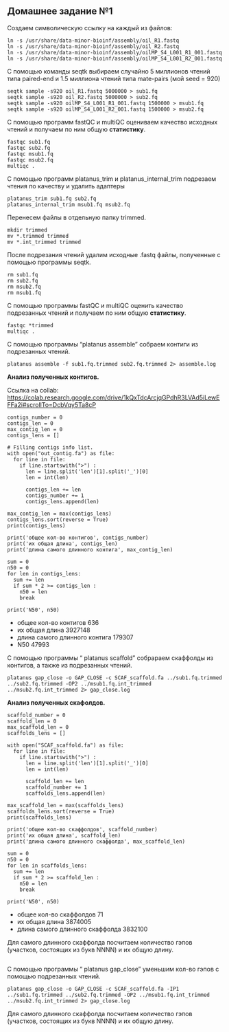 ## Домашнее задание №1

Создаем символическую ссылку на каждый из файлов:
```
ln -s /usr/share/data-minor-bioinf/assembly/oil_R1.fastq
ln -s /usr/share/data-minor-bioinf/assembly/oil_R2.fastq
ln -s /usr/share/data-minor-bioinf/assembly/oilMP_S4_L001_R1_001.fastq
ln -s /usr/share/data-minor-bioinf/assembly/oilMP_S4_L001_R2_001.fastq
```

С помощью команды seqtk выбираем случайно 5 миллионов чтений типа paired-end и 1.5 миллиона чтений типа mate-pairs (мой seed = 920)
```
seqtk sample -s920 oil_R1.fastq 5000000 > sub1.fq
seqtk sample -s920 oil_R2.fastq 5000000 > sub2.fq
seqtk sample -s920 oilMP_S4_L001_R1_001.fastq 1500000 > msub1.fq
seqtk sample -s920 oilMP_S4_L001_R2_001.fastq 1500000 > msub2.fq
```

С помощью программ fastQC и multiQC оцениваем качество исходных чтений и получаем по ним общую **статистику**.
```
fastqc sub1.fq
fastqc sub2.fq
fastqc msub1.fq
fastqc msub2.fq
multiqc .
```

С помощью программ platanus_trim и platanus_internal_trim подрезаем чтения по качеству и удалить адаптеры
```
platanus_trim sub1.fq sub2.fq
platanus_internal_trim msub1.fq msub2.fq
```

Перенесем файлы в отдельную папку trimmed.
```
mkdir trimmed
mv *.trimmed trimmed
mv *.int_trimmed trimmed
```

После подрезания чтений удалим исходные .fastq файлы, полученные с помощью программы seqtk.
```
rm sub1.fq
rm sub2.fq
rm msub2.fq
rm msub1.fq
```

С помощью программы fastQC и multiQC оценить качество подрезанных чтений и получаем по ним общую **статистику**.
```
fastqc *trimmed
multiqc .
```

С помощью программы “platanus assemble” собраем контиги из подрезанных чтений.
```
platanus assemble -f sub1.fq.trimmed sub2.fq.trimmed 2> assemble.log
```
**Анализ полученных контигов.**

Ссылка на collab: https://colab.research.google.com/drive/1kQxTdcArcjqGPdhR3LVAd5iLewEFFa2i#scrollTo=DcbVqy5Ta8cP
```
contigs_number = 0
contigs_len = 0
max_contig_len = 0
contigs_lens = []

# Filling contigs info list.
with open("out_contig.fa") as file:
  for line in file:
    if line.startswith(">") :
      len = line.split('len')[1].split('_')[0]
      len = int(len)

      contigs_len += len
      contigs_number += 1
      contigs_lens.append(len)

max_contig_len = max(contigs_lens)
contigs_lens.sort(reverse = True)
print(contigs_lens)

print('общее кол-во контигов', contigs_number)
print('их общая длина', contigs_len)
print('длина самого длинного контига', max_contig_len)

sum = 0
n50 = 0
for len in contigs_lens:
  sum += len
  if sum * 2 >= contigs_len : 
    n50 = len
    break

print('N50', n50)
```
- общее кол-во контигов 636
- их общая длина 3927148
- длина самого длинного контига 179307
- N50 47993
 
С помощью программы “ platanus scaffold” собрараем скаффолды из контигов, а также из подрезанных чтений.
```
platanus gap_close -o GAP_CLOSE -c SCAF_scaffold.fa ../sub1.fq.trimmed ../sub2.fq.trimmed -OP2 ../msub1.fq.int_trimmed ../msub2.fq.int_trimmed 2> gap_close.log
```
**Анализ полученных скафолдов.**
```
scaffold_number = 0
scaffold_len = 0
max_scaffold_len = 0
scaffolds_lens = []

with open("SCAF_scaffold.fa") as file:
  for line in file:
    if line.startswith(">") :
      len = line.split('len')[1].split('_')[0]
      len = int(len)

      scaffold_len += len
      scaffold_number += 1
      scaffolds_lens.append(len)

max_scaffold_len = max(scaffolds_lens)
scaffolds_lens.sort(reverse = True)
print(scaffolds_lens)

print('общее кол-во скаффолдов', scaffold_number)
print('их общая длина', scaffold_len)
print('длина самого длинного скаффолда', max_scaffold_len)

sum = 0
n50 = 0
for len in scaffolds_lens:
  sum += len
  if sum * 2 >= scaffold_len : 
    n50 = len
    break

print('N50', n50)
```
- общее кол-во скаффолдов 71
- их общая длина 3874005
- длина самого длинного скаффолда 3832100

Для самого длинного скаффолда посчитаем количество гэпов (участков, состоящих из букв NNNN) и их общую длину.
```

```

С помощью программы “ platanus gap_close” уменьшим кол-во гэпов с помощью подрезанных чтений.
```
platanus gap_close -o GAP_CLOSE -c SCAF_scaffold.fa -IP1 ../sub1.fq.trimmed ../sub2.fq.trimmed -OP2 ../msub1.fq.int_trimmed ../msub2.fq.int_trimmed 2> gap_close.log
```
Для самого длинного скаффолда посчитаем количество гэпов (участков, состоящих из букв NNNN) и их общую длину.
```

```
